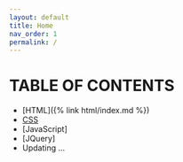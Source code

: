 ```yaml
---
layout: default
title: Home
nav_order: 1
permalink: /
---
```

# TABLE OF CONTENTS
* [HTML]({% link html/index.md %})
* [CSS](css/index.md)
* [JavaScript]
* [JQuery]
* Updating ...

